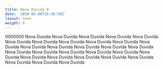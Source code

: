 ```yaml
---
title: Nova Duvida 0
date: '2019-05-06T15:36:58Z'
layout: none
weight: 0
---
```

0000000 Nova Duvida Nova Duvida Nova Duvida Nova Duvida Nova Duvida Nova Duvida Nova Duvida Nova Duvida Nova Duvida Nova Duvida Nova Duvida Nova Duvida Nova Duvida Nova Duvida Nova Duvida Nova Duvida Nova Duvida Nova Duvida Nova Duvida Nova Duvida Nova Duvida Nova Duvida Nova Duvida Nova Duvida Nova Duvida Nova Duvida Nova Duvida Nova Duvida Nova Duvida Nova Duvida
